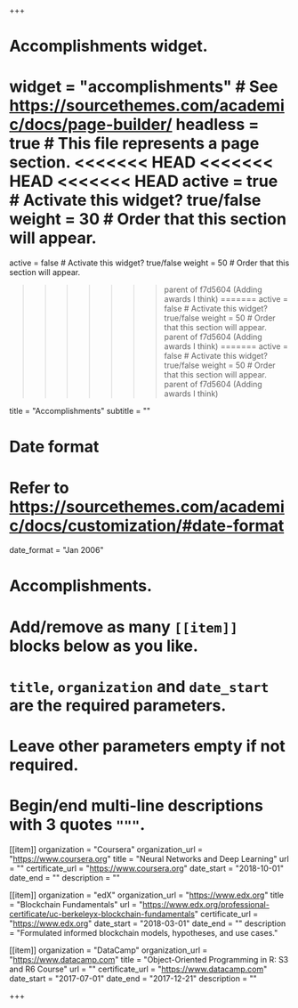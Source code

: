+++
# Accomplishments widget.
widget = "accomplishments"  # See https://sourcethemes.com/academic/docs/page-builder/
headless = true  # This file represents a page section.
<<<<<<< HEAD
<<<<<<< HEAD
<<<<<<< HEAD
active = true  # Activate this widget? true/false
weight = 30  # Order that this section will appear.
=======
active = false  # Activate this widget? true/false
weight = 50  # Order that this section will appear.
>>>>>>> parent of f7d5604 (Adding awards I think)
=======
active = false  # Activate this widget? true/false
weight = 50  # Order that this section will appear.
>>>>>>> parent of f7d5604 (Adding awards I think)
=======
active = false  # Activate this widget? true/false
weight = 50  # Order that this section will appear.
>>>>>>> parent of f7d5604 (Adding awards I think)

title = "Accomplishments"
subtitle = ""

# Date format
#   Refer to https://sourcethemes.com/academic/docs/customization/#date-format
date_format = "Jan 2006"

# Accomplishments.
#   Add/remove as many `[[item]]` blocks below as you like.
#   `title`, `organization` and `date_start` are the required parameters.
#   Leave other parameters empty if not required.
#   Begin/end multi-line descriptions with 3 quotes `"""`.

[[item]]
  organization = "Coursera"
  organization_url = "https://www.coursera.org"
  title = "Neural Networks and Deep Learning"
  url = ""
  certificate_url = "https://www.coursera.org"
  date_start = "2018-10-01"
  date_end = ""
  description = ""

[[item]]
  organization = "edX"
  organization_url = "https://www.edx.org"
  title = "Blockchain Fundamentals"
  url = "https://www.edx.org/professional-certificate/uc-berkeleyx-blockchain-fundamentals"
  certificate_url = "https://www.edx.org"
  date_start = "2018-03-01"
  date_end = ""
  description = "Formulated informed blockchain models, hypotheses, and use cases."
  
[[item]]
  organization = "DataCamp"
  organization_url = "https://www.datacamp.com"
  title = "Object-Oriented Programming in R: S3 and R6 Course"
  url = ""
  certificate_url = "https://www.datacamp.com"
  date_start = "2017-07-01"
  date_end = "2017-12-21"
  description = ""

+++
